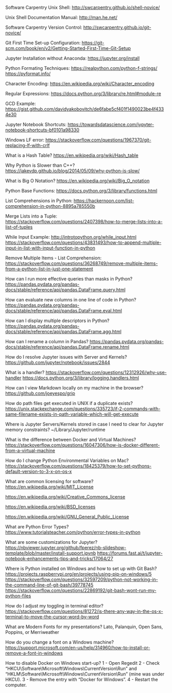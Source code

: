 
Software Carpentry Unix Shell:
http://swcarpentry.github.io/shell-novice/

Unix Shell Documentation Manual:
http://man.he.net/

Software Carpentry Version Control:
http://swcarpentry.github.io/git-novice/

Git First Time Set-up Configuration:
https://git-scm.com/book/en/v2/Getting-Started-First-Time-Git-Setup

Jupyter Installation without Anaconda:
https://jupyter.org/install

Python Formating Techniques:
https://realpython.com/python-f-strings/
https://pyformat.info/ 

Character Encoding:
https://en.wikipedia.org/wiki/Character_encoding

Regular Expressions:
https://docs.python.org/3/library/re.html#module-re

GCD Example:
https://gist.github.com/davidyakobovitch/de6fabe5cf401f1490023be4f4334e30

Jupyter Notebook Shortcuts:
https://towardsdatascience.com/jypyter-notebook-shortcuts-bf0101a98330

Windows LF error:
https://stackoverflow.com/questions/1967370/git-replacing-lf-with-crlf

What is a Hash Table?
https://en.wikipedia.org/wiki/Hash_table

Why Python is Slower than C++?
https://jakevdp.github.io/blog/2014/05/09/why-python-is-slow/

What is Big O Notation?
https://en.wikipedia.org/wiki/Big_O_notation

Python Base Functions:
https://docs.python.org/3/library/functions.html

List Comprehensions in Python:
https://hackernoon.com/list-comprehension-in-python-8895a785550b

Merge Lists into a Tuple:
https://stackoverflow.com/questions/2407398/how-to-merge-lists-into-a-list-of-tuples

While Input Example:
http://introtopython.org/while_input.html
https://stackoverflow.com/questions/43831493/how-to-append-multiple-input-in-list-with-input-function-in-python

Remove Multiple Items - List Comprehension:
https://stackoverflow.com/questions/36268749/remove-multiple-items-from-a-python-list-in-just-one-statement

How can I run more effective queries than masks in Python? 
https://pandas.pydata.org/pandas-docs/stable/reference/api/pandas.DataFrame.query.html

How can evaluate new columns in one line of code in Python?
https://pandas.pydata.org/pandas-docs/stable/reference/api/pandas.DataFrame.eval.html

How can I display multiple descriptors in Python?
https://pandas.pydata.org/pandas-docs/stable/reference/api/pandas.DataFrame.agg.html

How can I rename a column in Pandas?
https://pandas.pydata.org/pandas-docs/stable/reference/api/pandas.DataFrame.rename.html

How do I resolve Jupyter issues with Server and Kernels?
https://github.com/jupyter/notebook/issues/2844

What is a handler?
https://stackoverflow.com/questions/12312926/why-use-handler
https://docs.python.org/3/library/logging.handlers.html

How can I view Markdown locally on my machine in the browser?
https://github.com/joeyespo/grip

How do path files get executed in UNIX if a duplicate exists?
https://unix.stackexchange.com/questions/335723/if-2-commands-with-same-filename-exists-in-path-variable-which-will-get-execute

Where is Jupyter Servers/Kernels stored in case I need to clear for Jupyter memory constraints?
~/Library/Jupyter/runtime

What is the difference between Docker and Virtual Machines?
https://stackoverflow.com/questions/16047306/how-is-docker-different-from-a-virtual-machine

How do I change Python Environmental Variables on Mac?
https://stackoverflow.com/questions/18425379/how-to-set-pythons-default-version-to-3-x-on-os-x

What are common licensing for software?
https://en.wikipedia.org/wiki/MIT_License

https://en.wikipedia.org/wiki/Creative_Commons_license

https://en.wikipedia.org/wiki/BSD_licenses

https://en.wikipedia.org/wiki/GNU_General_Public_License

What are Python Error Types?
https://www.tutorialsteacher.com/python/error-types-in-python

What are some customizations for Jupyter?
https://nbviewer.jupyter.org/github/fperez/nb-slideshow-template/blob/master/install-support.ipynb
https://forums.fast.ai/t/jupyter-notebook-enhancements-tips-and-tricks/17064/27

Where is Python installed on Windows and how to set up with Git Bash?
https://projects.raspberrypi.org/en/projects/using-pip-on-windows/5
https://stackoverflow.com/questions/32597209/python-not-working-in-the-command-line-of-git-bash/39778745
https://stackoverflow.com/questions/22869192/git-bash-wont-run-my-python-files

How do I adjust my toggling in terminal editor?
https://stackoverflow.com/questions/81272/is-there-any-way-in-the-os-x-terminal-to-move-the-cursor-word-by-word

What are Modern Fonts for my presentations?
Lato, Palanquin, Open Sans, Poppins, or Merriweather

How do you change a font on a Windows machine?
https://support.microsoft.com/en-us/help/314960/how-to-install-or-remove-a-font-in-windows

How to disable Docker on Windows start-up?
1 - Open Regedit
2 - Check “HKCU\Software\Microsoft\Windows\CurrentVersion\Run” and “HKLM\Software\Microsoft\Windows\CurrentVersion\Run” (mine was under HKCU).
3 - Remove the entry with “Docker for Windows”.
4 - Restart the computer.

